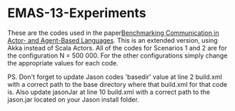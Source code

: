EMAS-13-Experiments
=============================================

These are the codes used in the paper[Benchmarking Communication in Actor- and Agent-Based Languages](https://link.springer.com/chapter/10.1007/978-3-642-45343-4_4). This is an extended version, using Akka instead of Scala Actors. All of the codes for Scenarios 1 and 2 are for the configuration N = 500 000. For the other configurations simply change the appropriate values for each code.

PS. Don't forget to update Jason codes 'basedir' value at line 2 build.xml with a correct path to the base directory where that build.xml for that code is. Also update jasonJar at line 10 build.xml with a correct path to the jason.jar located on your Jason install folder.
